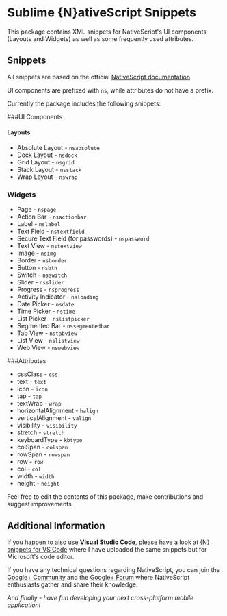 # Sublime {N}ativeScript Snippets

This package contains XML snippets for NativeScript's UI components
(Layouts and Widgets) as well as some frequently used attributes.

## Snippets
All snippets are based on the official [NativeScript documentation](https://docs.nativescript.org/).

UI components are prefixed with ```ns```, while attributes do not have a prefix.

Currently the package includes the following snippets:

###UI Components

#### Layouts
- Absolute Layout - ```nsabsolute```
- Dock Layout - ```nsdock```
- Grid Layout - ```nsgrid```
- Stack Layout - ```nsstack```
- Wrap Layout - ```nswrap```

### Widgets
- Page - ```nspage```
- Action Bar - ```nsactionbar```
- Label - ```nslabel```
- Text Field - ```nstextfield```
- Secure Text Field (for passwords) - ```nspassword```
- Text View - ```nstextview```
- Image - ```nsimg```
- Border - ```nsborder```
- Button - ```nsbtn```
- Switch - ```nsswitch```
- Slider - ```nsslider```
- Progress - ```nsprogress```
- Activity Indicator - ```nsloading```
- Date Picker - ```nsdate```
- Time Picker - ```nstime```
- List Picker - ```nslistpicker```
- Segmented Bar - ```nssegmentedbar```
- Tab View - ```nstabview```
- List View - ```nslistview```
- Web View - ```nswebview```

###Attributes
- cssClass - ```css```
- text - ```text```
- icon - ```icon```
- tap - ```tap```
- textWrap - ```wrap```
- horizontalAlignment - ```halign```
- verticalAlignment - ```valign```
- visibility - ```visibility```
- stretch - ```stretch```
- keyboardType - ```kbtype```
- colSpan - ```colspan```
- rowSpan - ```rowspan```
- row - ```row```
- col - ```col```
- width - ```width```
- height - ```height```

Feel free to edit the contents of this package, make contributions and suggest improvements.

## Additional Information
If you happen to also use **Visual Studio Code**, please have a look at
[{N} snippets for VS Code](https://github.com/tsvetan-ganev/nativescript-vscode-snippets)
where I have uploaded the same snippets but for Microsoft's code editor.

If you have any technical questions regarding NativeScript, you can join the
[Google+ Community](https://plus.google.com/communities/117408587889337015711)
and the
[Google+ Forum](https://groups.google.com/forum/#!forum/nativescript)
where NativeScript enthusiasts gather and share their knowledge.

*And finally - have fun developing your next cross-platform mobile application!*
